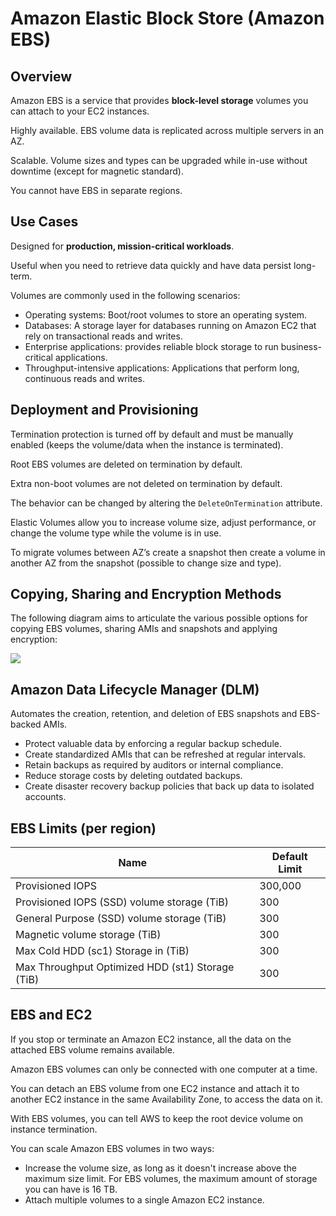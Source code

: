 # Amazon Elastic Block Store (Amazon EBS)

## Overview

Amazon EBS is a service that provides **block-level storage** volumes you can attach to your EC2 instances.

Highly available. EBS volume data is replicated across multiple servers in an AZ.

Scalable. Volume sizes and types can be upgraded while in-use without downtime (except for magnetic standard).

You cannot have EBS in separate regions.


## Use Cases

Designed for **production, mission-critical workloads**.

Useful when you need to retrieve data quickly and have data persist long-term.

Volumes are commonly used in the following scenarios:
- Operating systems: Boot/root volumes to store an operating system.
- Databases: A storage layer for databases running on Amazon EC2 that rely on transactional reads and writes.
- Enterprise applications: provides reliable block storage to run business-critical applications.
- Throughput-intensive applications: Applications that perform long, continuous reads and writes.


## Deployment and Provisioning

Termination protection is turned off by default and must be manually enabled (keeps the volume/data when the instance is terminated).

Root EBS volumes are deleted on termination by default.

Extra non-boot volumes are not deleted on termination by default.

The behavior can be changed by altering the `DeleteOnTermination` attribute.

Elastic Volumes allow you to increase volume size, adjust performance, or change the volume type while the volume is in use.

To migrate volumes between AZ’s create a snapshot then create a volume in another AZ from the snapshot (possible to change size and type).


## Copying, Sharing and Encryption Methods

The following diagram aims to articulate the various possible options for copying EBS volumes, sharing AMIs and snapshots and applying encryption:

![](https://digitalcloud.training/wp-content/uploads/2022/01/ebs-copying-sharing-and-encryption.jpeg)


## Amazon Data Lifecycle Manager (DLM)

Automates the creation, retention, and deletion of EBS snapshots and EBS-backed AMIs.
- Protect valuable data by enforcing a regular backup schedule.
- Create standardized AMIs that can be refreshed at regular intervals.
- Retain backups as required by auditors or internal compliance.
- Reduce storage costs by deleting outdated backups.
- Create disaster recovery backup policies that back up data to isolated accounts.


## EBS Limits (per region)

| Name | Default Limit |
|---|---|
| Provisioned IOPS | 300,000 |
| Provisioned IOPS (SSD) volume storage (TiB) | 300 |
| General Purpose (SSD) volume storage (TiB) | 300 |
| Magnetic volume storage (TiB) | 300 |
| Max Cold HDD (sc1) Storage in (TiB) | 300 |
| Max Throughput Optimized HDD (st1) Storage (TiB) | 300 |


## EBS and EC2

If you stop or terminate an Amazon EC2 instance, all the data on the attached EBS volume remains available.

Amazon EBS volumes can only be connected with one computer at a time.

You can detach an EBS volume from one EC2 instance and attach it to another EC2 instance in the same Availability Zone, to access the data on it.

With EBS volumes, you can tell AWS to keep the root device volume on instance termination.

You can scale Amazon EBS volumes in two ways:
- Increase the volume size, as long as it doesn't increase above the maximum size limit. For EBS volumes, the maximum amount of storage you can have is 16 TB.
- Attach multiple volumes to a single Amazon EC2 instance.

